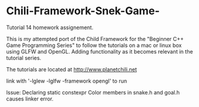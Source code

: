 # Chili-Framework-Snek-Game-
Tutorial 14 homework assignement.

This is my attempted port of the Child Framework for the "Beginner C++ Game Programming Series" to follow the tutorials on a mac or linux box using GLFW and OpenGL. Adding functionality as it becomes relevant in the tutorial series.

The tutorials are located at http://www.planetchili.net

link with '-lglew -lglfw -framework opengl' to run

Issue: Declaring static constexpr Color members in snake.h and goal.h causes linker error.
